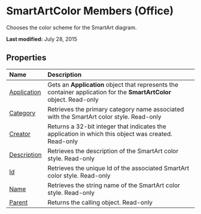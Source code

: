 
# SmartArtColor Members (Office)
Chooses the color scheme for the SmartArt diagram.

 **Last modified:** July 28, 2015


## Properties



|**Name**|**Description**|
|:-----|:-----|
| [Application](21c577b0-7aab-eec8-e532-15909242fcdb.md)|Gets an  **Application** object that represents the container application for the **SmartArtColor** object. Read-only|
| [Category](435e0e3e-c5b7-00c5-8f3d-c8d3d85f5885.md)|Retrieves the primary category name associated with the SmartArt color style. Read-only|
| [Creator](8b404473-48a8-0005-351c-3a374804e4f5.md)|Returns a 32-bit integer that indicates the application in which this object was created. Read-only|
| [Description](c1d04aca-e8db-b89d-8f05-24e81dfc762b.md)|Retrieves the description of the SmartArt color style. Read-only|
| [Id](8fc72fa0-b896-50d4-eeba-eedca08be21c.md)|Retrieves the unique Id of the associated SmartArt color style. Read-only|
| [Name](7249cccf-87b2-2911-b6e5-4b62bc08a73a.md)|Retrieves the string name of the SmartArt color style. Read-only|
| [Parent](ae437c69-fff1-0c3d-49e3-b5f60bfe5c01.md)|Returns the calling object. Read-only|
